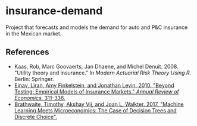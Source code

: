 # insurance-demand
Project that forecasts and models the demand for auto and P&C insurance in the Mexican market.

## References

* Kaas, Rob, Marc Goovaerts, Jan Dhaene, and Michel Denuit. 2008. "Utility theory and insurance." In *Modern Actuarial Risk Theory Using R.* Berlin: Springer.
* [Einav, Liran, Amy Finkelstein, and Jonathan Levin. 2010. "Beyond Testing: Empirical Models of Insurance Markets." *Annual Review of Economics.* 311-336.](https://web.stanford.edu/~leinav/pubs/AR2010.pdf)
* [Brathwaite, Timothy, Akshay Vij, and Joan L. Walkter. 2017. "Machine Learning Meets Microeconomics: The Case of Decision Trees and Discrete Choice".](https://arxiv.org/abs/1711.04826)
